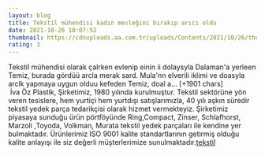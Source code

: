 ```yaml
--- 
layout: blog
title: Tekstil mühendisi kadın mesleğini bırakıp arıcı oldu
date: 2021-10-26 10:07:52
thumbnail: https://cdnuploads.aa.com.tr/uploads/Contents/2021/10/26/thumbs_b_c_7d5188536e66066045c8a6b530088194.jpg?v=134426
rating: 3
---
```

Tekstil mühendisi olarak çalrken evlenip einin ii dolaysyla Dalaman'a yerleen Temiz, burada gördüü arcla merak sard. Mula'nn elverili iklimi ve doasyla arclk yapmaya uygun olduu kefeden Temiz, doal a… [+1901 chars]</br>&nbsp;İva Öz Plastik, Şirketimiz, 1980 yılında kurulmuştur. Tekstil sektörüne yön veren tesislere, hem yurtiçi hem yurtdışı satışlarımızla, 40 yılı aşkın süredir tekstil yedek parça tedarikçisi olarak hizmet vermekteyiz. Şirketimiz piyasaya sunduğu ürün pörtföyünde Ring,Compact, Zinser, Schlafhorst, Marzoli ,Toyoda, Volkman, Murata tekstil yedek parçaları ile kendine yer bulmaktadır. Ürünlerimiz ISO 9001 kalite standartlarının getirmiş olduğu kalite anlayışı ile siz değerli müşterlerimize sunulmaktadır.<a href="https://www.ivaozplastik.com/">tekstil</a>